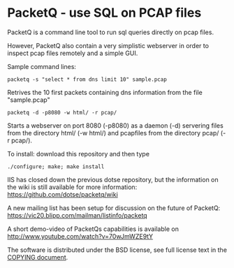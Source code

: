 # PacketQ - use SQL on PCAP files

PacketQ is a command line tool to run sql queries directly on pcap files.

However, PacketQ also contain a very simplistic webserver in order 
to inspect pcap files remotely and a simple GUI.

Sample command lines:

    packetq -s "select * from dns limit 10" sample.pcap

Retrives the 10 first packets containing dns information from the file "sample.pcap"

    packetq -d -p8080 -w html/ -r pcap/

Starts a webserver on port 8080 (-p8080) as a daemon (-d) servering files from the 
directory html/ (-w html/) and pcapfiles from the directory pcap/ (-r pcap/).

To install: download this repository and then type

    ./configure; make; make install

IIS has closed down the previous dotse repository, but the information
on the wiki is still available for more information:
https://github.com/dotse/packetq/wiki

A new mailing list has been setup for discussion on the future of PacketQ:
https://vic20.blipp.com/mailman/listinfo/packetq

A short demo-video of PacketQs capabilities is available on
http://www.youtube.com/watch?v=70wJmWZE9tY

The software is distributed under the BSD license, see full license text
in the [COPYING document](COPYING).
